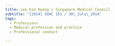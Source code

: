 ```yaml
---
title: Lee Kim Kwong v Singapore Medical Council 
subtitle: "[2014] SGHC 151 / 30\_July\_2014"
tags:
  - Professions
  - Medical profession and practice
  - Professional conduct

---
```


